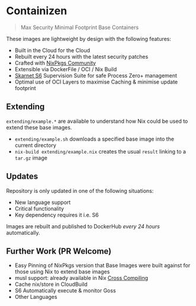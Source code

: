 # Containizen
> Max Security Minimal Footprint Base Containers

These images are lightweight by design with the following features:

- Built in the Cloud for the Cloud
- Rebuilt every 24 hours with the latest security patches
- Crafted with [NixPkgs Community](https://nixos.org/nixpkgs/)
- Extensible via DockerFile / OCI / Nix Build
- [Skarnet S6](https://skarnet.org/software/s6/) Supervision Suite for safe Process Zero+ management
- Optimal use of OCI Layers to maximise Caching & minimise update footprint

## Extending

`extending/example.*` are available to understand how Nix could be used to extend these base images.

- `extending/example.sh` downloads a specified base image into the current directory
- `nix-build extending/example.nix` creates the usual `result` linking to a `tar.gz` image

## Updates

Repository is only updated in one of the following situations:

- New language support
- Critical functionality
- Key dependency requires it i.e. S6

Images are rebuilt and published to DockerHub _every 24 hours_ automatically.

## Further Work (PR Welcome)

- Easy Pinning of NixPkgs version that Base Images were built against for those using Nix to extend base images
- musl support: already available in Nix [Cross Compiling](https://matthewbauer.us/blog/beginners-guide-to-cross.html)
- Cache nix/store in CloudBuild
- S6 Automatically execute & monitor Goss
- Other Languages
